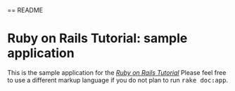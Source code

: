 == README

# Ruby on Rails Tutorial: sample application

This is the sample application for
the [*Ruby on Rails Tutorial*](http://railstutorial.org/)
Please feel free to use a different markup language if you do not plan to run
<tt>rake doc:app</tt>.
